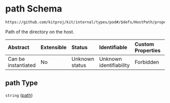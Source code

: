 # path Schema

```txt
https://github.com/kitproj/kit/internal/types/pod#/$defs/HostPath/properties/path
```

Path of the directory on the host.

| Abstract            | Extensible | Status         | Identifiable            | Custom Properties | Additional Properties | Access Restrictions | Defined In                                                            |
| :------------------ | :--------- | :------------- | :---------------------- | :---------------- | :-------------------- | :------------------ | :-------------------------------------------------------------------- |
| Can be instantiated | No         | Unknown status | Unknown identifiability | Forbidden         | Allowed               | none                | [pod.schema.json\*](../../out/pod.schema.json "open original schema") |

## path Type

`string` ([path](pod-defs-hostpath-properties-path.md))
